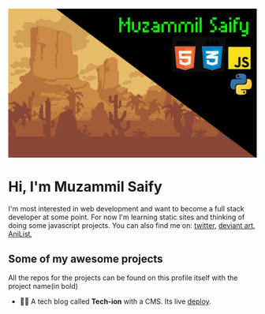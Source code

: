 ![Pixel art of Mountains with my name](20220901_092354.jpg)


# Hi, I'm Muzammil Saify
 I'm most interested in web development and want to become a full stack developer at some point. For now I'm learning static sites and thinking of doing
some javascript projects. You can also find me on:
[twitter](https://mobile.twitter.com/Muzzitor), 
[deviant art](https://www.deviantart.com/muzzitor), 
[AniList](https://www.anilist.co/user/muzzitor), 

## Some of my awesome projects

All the repos for the projects can be found on this profile itself with the project name(in bold)

- 👨‍💻 A tech blog called **Tech-ion** with a CMS. Its live [deploy](https://tech-ion.netlify.app).

